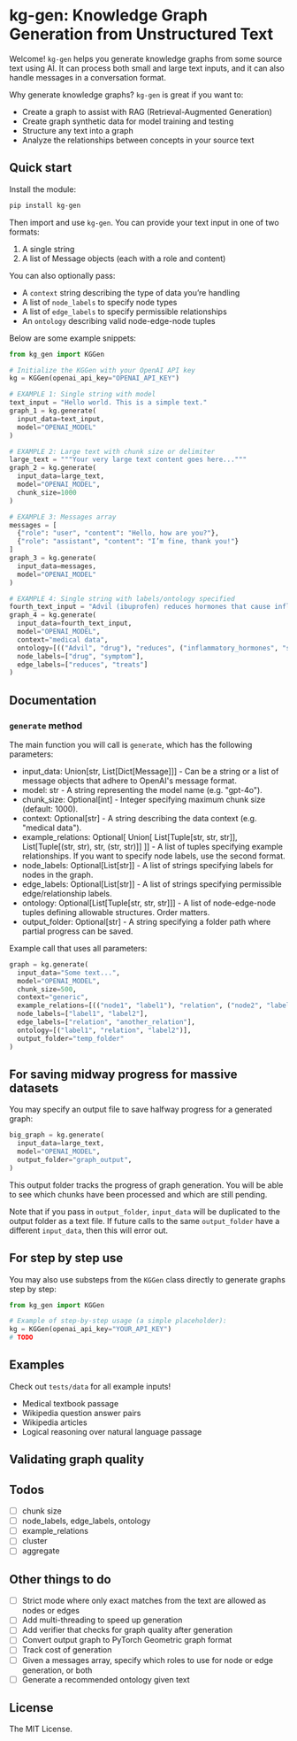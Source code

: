 # kg-gen: Knowledge Graph Generation from Unstructured Text

Welcome! `kg-gen` helps you generate knowledge graphs from some source text using AI. It can process both small and large text inputs, and it can also handle messages in a conversation format.

Why generate knowledge graphs? `kg-gen` is great if you want to:
- Create a graph to assist with RAG (Retrieval-Augmented Generation)
- Create graph synthetic data for model training and testing
- Structure any text into a graph 
- Analyze the relationships between concepts in your source text

<!-- TODO: [Read the paper](link) to see how it works under the hood. -->

## Quick start

Install the module:
```bash
pip install kg-gen
```

Then import and use `kg-gen`. You can provide your text input in one of two formats:
1. A single string  
2. A list of Message objects (each with a role and content)

You can also optionally pass:
- A `context` string describing the type of data you’re handling
- A list of `node_labels` to specify node types
- A list of `edge_labels` to specify permissible relationships
- An `ontology` describing valid node-edge-node tuples

Below are some example snippets:
```python
from kg_gen import KGGen

# Initialize the KGGen with your OpenAI API key
kg = KGGen(openai_api_key="OPENAI_API_KEY")

# EXAMPLE 1: Single string with model
text_input = "Hello world. This is a simple text."
graph_1 = kg.generate(
  input_data=text_input,
  model="OPENAI_MODEL"
)

# EXAMPLE 2: Large text with chunk size or delimiter
large_text = """Your very large text content goes here..."""
graph_2 = kg.generate(
  input_data=large_text,
  model="OPENAI_MODEL",
  chunk_size=1000
)

# EXAMPLE 3: Messages array
messages = [
  {"role": "user", "content": "Hello, how are you?"},
  {"role": "assistant", "content": "I’m fine, thank you!"}
]
graph_3 = kg.generate(
  input_data=messages,
  model="OPENAI_MODEL"
)

# EXAMPLE 4: Single string with labels/ontology specified
fourth_text_input = "Advil (ibuprofen) reduces hormones that cause inflammation and pain."
graph_4 = kg.generate(
  input_data=fourth_text_input,
  model="OPENAI_MODEL",
  context="medical data",
  ontology=[(("Advil", "drug"), "reduces", ("inflammatory_hormones", "symptom"))],
  node_labels=["drug", "symptom"],
  edge_labels=["reduces", "treats"]
)
```

## Documentation

### `generate` method

The main function you will call is `generate`, which has the following parameters:
- input_data: Union[str, List[Dict[Message]]] - Can be a string or a list of message objects that adhere to OpenAI's message format.
- model: str - A string representing the model name (e.g. "gpt-4o").
- chunk_size: Optional[int] - Integer specifying maximum chunk size (default: 1000).
- context: Optional[str] - A string describing the data context (e.g. "medical data").
- example_relations: Optional[ Union[ List[Tuple[str, str, str]], List[Tuple[(str, str), str, (str, str)]] ]] - A list of tuples specifying example relationships. If you want to specify node labels, use the second format.
- node_labels: Optional[List[str]] - A list of strings specifying labels for nodes in the graph.
- edge_labels: Optional[List[str]] - A list of strings specifying permissible edge/relationship labels.
- ontology: Optional[List[Tuple[str, str, str]]] - A list of node-edge-node tuples defining allowable structures. Order matters.
- output_folder: Optional[str] - A string specifying a folder path where partial progress can be saved.

Example call that uses all parameters:
```python
graph = kg.generate(
  input_data="Some text...",
  model="OPENAI_MODEL",
  chunk_size=500,
  context="generic",
  example_relations=[(("node1", "label1"), "relation", ("node2", "label2"))],
  node_labels=["label1", "label2"],
  edge_labels=["relation", "another_relation"],
  ontology=[("label1", "relation", "label2")],
  output_folder="temp_folder"
)
```

## For saving midway progress for massive datasets

You may specify an output file to save halfway progress for a generated graph:
```python
big_graph = kg.generate(
  input_data=large_text,
  model="OPENAI_MODEL",
  output_folder="graph_output",
)
```
This output folder tracks the progress of graph generation. You will be able to see which chunks have been processed and which are still pending.

Note that if you pass in `output_folder`, `input_data` will be duplicated to the output folder as a text file. If future calls to the same `output_folder` have a different `input_data`, then this will error out.

## For step by step use

You may also use substeps from the `KGGen` class directly to generate graphs step by step:
```python
from kg_gen import KGGen

# Example of step-by-step usage (a simple placeholder):
kg = KGGen(openai_api_key="YOUR_API_KEY")
# TODO
```

## Examples

Check out `tests/data` for all example inputs!  
- Medical textbook passage
- Wikipedia question answer pairs
- Wikipedia articles
- Logical reasoning over natural language passage

## Validating graph quality
<!-- TODO -->

## Todos
- [ ] chunk size
- [ ] node_labels, edge_labels, ontology
- [ ] example_relations
- [ ] cluster
- [ ] aggregate

## Other things to do 
- [ ] Strict mode where only exact matches from the text are allowed as nodes or edges
- [ ] Add multi-threading to speed up generation
- [ ] Add verifier that checks for graph quality after generation
- [ ] Convert output graph to PyTorch Geometric graph format
- [ ] Track cost of generation
- [ ] Given a messages array, specify which roles to use for node or edge generation, or both
- [ ] Generate a recommended ontology given text

## License
The MIT License.